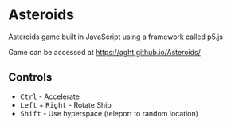 # Asteroids
Asteroids game built in JavaScript using a framework called p5.js

Game can be accessed at https://aght.github.io/Asteroids/

## Controls
* <kbd>Ctrl</kbd> - Accelerate
* <kbd>Left</kbd> + <kbd>Right</kbd> - Rotate Ship
* <kbd>Shift</kbd> - Use hyperspace (teleport to random location)
